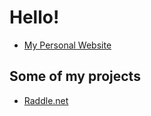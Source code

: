 
# Hello!

- [My Personal Website](www.benfsloan.com "benfsloan.com")

## Some of my projects
- [Raddle.net](https://www.raddle.net/ "Raddle.net")
